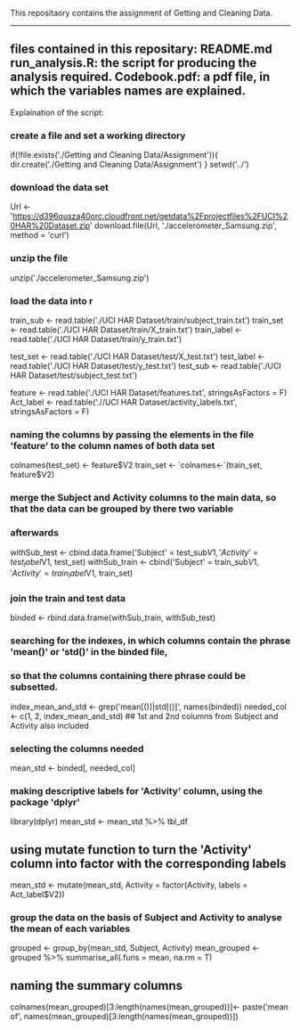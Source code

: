 This repositaory contains the assignment of Getting and Cleaning Data.


---------------------------------------------------------------------
files contained in this repositary:
README.md
run_analysis.R: the script for producing the analysis required.
Codebook.pdf: a pdf file, in which the variables names are explained.
---------------------------------------------------------------------

Explaination of the script:

### create a file and set a working directory
if(!file.exists('./Getting and Cleaning Data/Assignment')){
        dir.create('./Getting and Cleaning Data/Assignment')
}
setwd('../')

### download the data set
Url <- 'https://d396qusza40orc.cloudfront.net/getdata%2Fprojectfiles%2FUCI%20HAR%20Dataset.zip'
download.file(Url, './accelerometer_Samsung.zip', method = 'curl')

### unzip the file
unzip('./accelerometer_Samsung.zip')

### load the data into r
train_sub <- read.table('./UCI HAR Dataset/train/subject_train.txt')
train_set <- read.table('./UCI HAR Dataset/train/X_train.txt')
train_label <- read.table('./UCI HAR Dataset/train/y_train.txt')

test_set <- read.table('./UCI HAR Dataset/test/X_test.txt')
test_label <- read.table('./UCI HAR Dataset/test/y_test.txt')
test_sub <- read.table('./UCI HAR Dataset/test/subject_test.txt')

feature <- read.table('./UCI HAR Dataset/features.txt', stringsAsFactors = F)
Act_label <- read.table('.//UCI HAR Dataset/activity_labels.txt', stringsAsFactors = F)


### naming the columns by passing the elements in the file 'feature' to the column names of both data set
colnames(test_set) <- feature$V2
train_set <- `colnames<-`(train_set, feature$V2)


### merge the Subject and Activity columns to the main data, so that the data can be grouped by there two variable 
### afterwards
withSub_test <- cbind.data.frame('Subject' = test_sub$V1, 
                                 'Activity' = test_label$V1, test_set)
withSub_train <- cbind('Subject' = train_sub$V1, 'Activity' = train_label$V1, train_set)

### join the train and test data
binded <- rbind.data.frame(withSub_train, withSub_test)

### searching for the indexes, in which columns contain the phrase 'mean()' or 'std()' in the binded file,
### so that the columns containing there phrase could be subsetted.
index_mean_and_std <- grep('mean[()]|std[()]', names(binded))
needed_col <- c(1, 2, index_mean_and_std)               ## 1st and 2nd columns from Subject and Activity also included

### selecting the columns needed
mean_std <- binded[, needed_col]

### making descriptive labels for 'Activity' column, using the package 'dplyr'
library(dplyr)
mean_std <- mean_std %>% tbl_df
## using mutate function to turn the 'Activity' column into factor with the corresponding labels
mean_std <- mutate(mean_std, Activity = factor(Activity, labels = Act_label$V2))

### group the data on the basis of Subject and Activity to analyse the mean of each variables
grouped <- group_by(mean_std, Subject, Activity)
mean_grouped <- grouped %>% summarise_all(.funs = mean, na.rm = T)
## naming the summary columns
colnames(mean_grouped)[3:length(names(mean_grouped))]<- 
        paste('mean of', names(mean_grouped)[3:length(names(mean_grouped))])